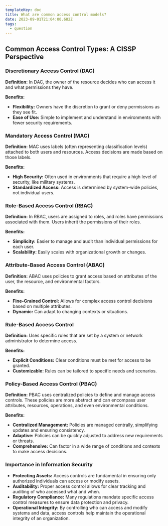 ```yaml
---
templateKey: doc
title: What are common access control models?
date: 2023-09-01T21:04:00.682Z
tags:
  - question
---
```


## Common Access Control Types: A CISSP Perspective

### Discretionary Access Control (DAC)

**Definition:** In DAC, the owner of the resource decides who can access it and what permissions they have.

**Benefits:**
- **Flexibility:** Owners have the discretion to grant or deny permissions as they see fit.
- **Ease of Use:** Simple to implement and understand in environments with fewer security requirements.

### Mandatory Access Control (MAC)

**Definition:** MAC uses labels (often representing classification levels) attached to both users and resources. Access decisions are made based on those labels.

**Benefits:**
- **High Security:** Often used in environments that require a high level of security, like military systems.
- **Standardized Access:** Access is determined by system-wide policies, not individual users.

### Role-Based Access Control (RBAC)

**Definition:** In RBAC, users are assigned to roles, and roles have permissions associated with them. Users inherit the permissions of their roles.

**Benefits:**
- **Simplicity:** Easier to manage and audit than individual permissions for each user.
- **Scalability:** Easily scales with organizational growth or changes.

### Attribute-Based Access Control (ABAC)

**Definition:** ABAC uses policies to grant access based on attributes of the user, the resource, and environmental factors.

**Benefits:**
- **Fine-Grained Control:** Allows for complex access control decisions based on multiple attributes.
- **Dynamic:** Can adapt to changing contexts or situations.

### Rule-Based Access Control

**Definition:** Uses specific rules that are set by a system or network administrator to determine access.

**Benefits:**
- **Explicit Conditions:** Clear conditions must be met for access to be granted.
- **Customizable:** Rules can be tailored to specific needs and scenarios.

### Policy-Based Access Control (PBAC)

**Definition:** PBAC uses centralized policies to define and manage access controls. These policies are more abstract and can encompass user attributes, resources, operations, and even environmental conditions.

**Benefits:**
- **Centralized Management:** Policies are managed centrally, simplifying updates and ensuring consistency.
- **Adaptive:** Policies can be quickly adjusted to address new requirements or threats.
- **Comprehensive:** Can factor in a wide range of conditions and contexts to make access decisions.

### Importance in Information Security

- **Protecting Assets:** Access controls are fundamental in ensuring only authorized individuals can access or modify assets.
- **Auditability:** Proper access control allows for clear tracking and auditing of who accessed what and when.
- **Regulatory Compliance:** Many regulations mandate specific access control measures to ensure data protection and privacy.
- **Operational Integrity:** By controlling who can access and modify systems and data, access controls help maintain the operational integrity of an organization.

